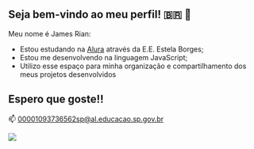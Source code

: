 ## Seja bem-vindo ao meu perfil! 🇧🇷 💙

Meu nome é James Rian: 

- Estou estudando na [Alura](https://www.alura.com.br) através da E.E. Estela Borges; 
- Estou me desenvolvendo na linguagem JavaScript;
- Utilizo esse espaço para minha organização e compartilhamento dos meus projetos desenvolvidos

## Espero que goste!!  
📫 00001093736562sp@al.educacao.sp.gov.br


![](https://media1.tenor.com/m/79VSDc_QrGQAAAAd/woody-woodpecker-applause.gif)
